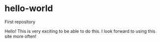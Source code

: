 # hello-world
First repository

Hello!
This is very exciting to be able to do this.
I look forward to using this site more often!
